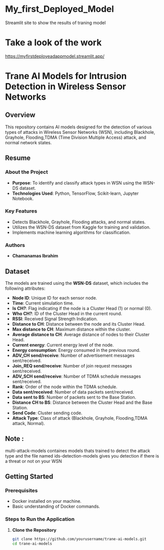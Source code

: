 # My_first_Deployed_Model
Streamlit site to show the results of traning model
# Take a look of the work
https://myfirstdeployeadappmodel.streamlit.app/
# Trane AI Models for Intrusion Detection in Wireless Sensor Networks

## Overview
This repository contains AI models designed for the detection of various types of attacks in Wireless Sensor Networks (WSN), including Blackhole, Grayhole, Flooding,TDMA (Time Division Multiple Access) attack, and normal network states.

## Resume
### About the Project
- **Purpose**: To identify and classify attack types in WSN using the WSN-DS dataset. 
- **Technologies Used**: Python, TensorFlow, Scikit-learn, Jupyter Notebook.

### Key Features
- Detects Blackhole, Grayhole, Flooding attacks, and normal states.
- Utilizes the WSN-DS dataset from Kaggle for training and validation.
- Implements machine learning algorithms for classification.

### Authors
- **Chamanamas Ibrahim** 

## Dataset
The models are trained using the **WSN-DS** dataset, which includes the following attributes:

- **Node ID**: Unique ID for each sensor node.
- **Time**: Current simulation time.
- **Is CH?**: Flag indicating if the node is a Cluster Head (1) or normal (0).
- **Who CH?**: ID of the Cluster Head in the current round.
- **RSSI**: Received Signal Strength Indication.
- **Distance to CH**: Distance between the node and its Cluster Head.
- **Max distance to CH**: Maximum distance within the cluster.
- **Average distance to CH**: Average distance of nodes to their Cluster Head.
- **Current energy**: Current energy level of the node.
- **Energy consumption**: Energy consumed in the previous round.
- **ADV_CH send/receive**: Number of advertisement messages sent/received.
- **Join_REQ send/receive**: Number of join request messages sent/received.
- **ADV_SCH send/receive**: Number of TDMA schedule messages sent/received.
- **Rank**: Order of the node within the TDMA schedule.
- **Data sent/received**: Number of data packets sent/received.
- **Data sent to BS**: Number of packets sent to the Base Station.
- **Distance CH to BS**: Distance between the Cluster Head and the Base Station.
- **Send Code**: Cluster sending code.
- **Attack Type**: Class of attack (Blackhole, Grayhole, Flooding,TDMA attack, Normal).
## Note :
multi-attack-models containes models thats trained to detect the attack type and the file named ids-detection-models gives you detection if there is a threat or not on your WSN
## Getting Started

### Prerequisites
- Docker installed on your machine.
- Basic understanding of Docker commands.

### Steps to Run the Application

1. **Clone the Repository**
   ```bash
   git clone https://github.com/yourusername/trane-ai-models.git
   cd trane-ai-models
